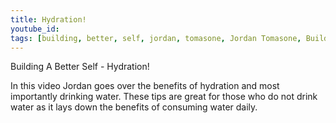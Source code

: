 ```yaml
---
title: Hydration!
youtube_id: 
tags: [building, better, self, jordan, tomasone, Jordan Tomasone, Building A Better Self, self help, help, hydration, water, Importance of drinking water, benefits of drinking water, importance, benefits, water drinking benefits, water drinking tips, tips, drinking, why to drink more water, hydrated, staying hydrated, why to drink water, how to lose weight, how to improve your memory, helpful tips for working out, improvements for memory, tips to be healthier, healthy, focus, benefits of, JordanTomasone]
---
```

Building A Better Self - Hydration!

In this video Jordan  goes over the benefits of hydration and most importantly drinking water. These tips are great for those who do not drink water as it lays down the benefits of consuming water daily.
